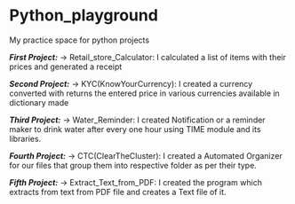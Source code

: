 # Python_playground
My practice space for python projects

***First Project:***
-> Retail_store_Calculator: I calculated a list of items with their prices and generated a receipt


***Second Project:***
-> KYC(KnowYourCurrency): I created a currency converted with returns the entered price in various currencies available in dictionary made


***Third Project:***
-> Water_Reminder: I created Notification or a reminder maker to drink water after every one hour using TIME module and its libraries.

***Fourth Project:***
-> CTC(ClearTheCluster): I created a Automated Organizer for our files that group them into respective folder as per their type.

***Fifth Project:***
-> Extract_Text_from_PDF: I created the program which extracts from text from PDF file and creates a Text file of it.